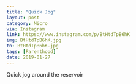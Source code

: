```yaml
---
title: "Quick Jog"
layout: post
category: Micro
via: Instagram
link: https://www.instagram.com/p/BtHtdTpB6hK
img: BtHtdTpB6hK.jpg
tn: BtHtdTpB6hK.jpg
tags: [Parenthood]
date: 2019-01-27
---
```

Quick jog around the reservoir